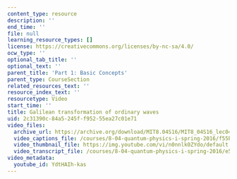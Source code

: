 ```yaml
---
content_type: resource
description: ''
end_time: ''
file: null
learning_resource_types: []
license: https://creativecommons.org/licenses/by-nc-sa/4.0/
ocw_type: ''
optional_tab_title: ''
optional_text: ''
parent_title: 'Part 1: Basic Concepts'
parent_type: CourseSection
related_resources_text: ''
resource_index_text: ''
resourcetype: Video
start_time: ''
title: Galilean transformation of ordinary waves
uid: 2c31390c-84a5-245f-f952-55ea27c01e71
video_files:
  archive_url: https://archive.org/download/MIT8.04S16/MIT8_04S16_lec04_s2_300k.mp4
  video_captions_file: /courses/8-04-quantum-physics-i-spring-2016/f55bbb325b6e5cf3b177f0481599e86e_YdtHAIh-kas.vtt
  video_thumbnail_file: https://img.youtube.com/vi/n0nnlk0ZYdo/default.jpg
  video_transcript_file: /courses/8-04-quantum-physics-i-spring-2016/e5776f2555caeb00cd8c1c8699f3b8b8_YdtHAIh-kas.pdf
video_metadata:
  youtube_id: YdtHAIh-kas
---
```

